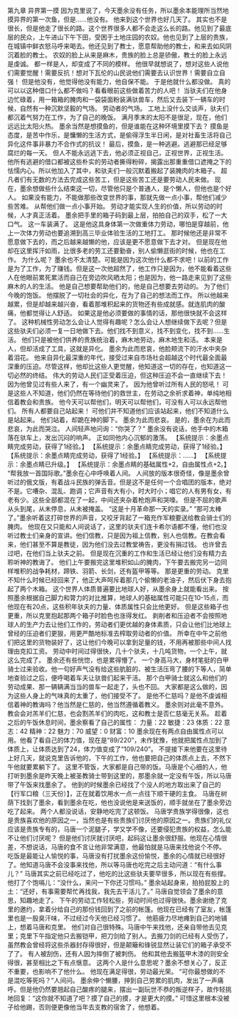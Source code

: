第九章 异界第一摸
因为克里说了，今天墨余没有任务，所以墨余本能理所当然地摸异界的第一次鱼，但是……他没有。
他来到这个世界也好几天了。
其实也不是很长，但是他走了很长的路。这个世界很多人都不会走这么长的路。他见到了最底层的民众，上午进山下午下田，受困于土地庄园的农奴。他也见到了上层的贵族，在城镇中鲜衣怒马呼来喝去。他还见到了教士，愿意帮助他的教士，和来去如风阴沉着脸的教士。
农奴的脸上从来是麻木，贵族的脸上总是骄傲，教士的脸上永远是虔诚。
都一样是人，却变成了不同的模样。
他很早就想说了，想对这些人说他们需要觉醒！需要反抗！想对下瓦伦的山民说他们需要去认识世界！需要自立自强！
但是他没有，他觉得他没有能力，他自保不能。
于是他就什么都没做。
真的可以以这种借口什么都不做吗？看看眼前这些做着苦力的人吧！
当驮夫们在他身边忙碌着，用一箱箱的腌肉和一袋袋面粉装满驮兽车，然后又去装下一辆车的时候，自然有一种沉默坚毅的气场。
劳动者的气场。
工地上没什么交谈声，驮夫们都沉着气努力在工作，为了自己的晚饭。
满月季末的太阳不是很足，现在，他们远远比太阳火热。
墨余当然是想摸鱼的，但是谁能在这种环境里摸下去？
摸鱼是态度，是苦中作乐，是慵懒的生活方式，是偷得浮生半日闲，是对社畜生活将自己异化这件事非暴力不合作式的抗议！
最后，摸鱼，是一种逃避。逃避那已经足够腐烂的每一天。
但人不能永远逃下去，他必须正视自己，正视世界，正视生活。
他所有逃避的借口都被这些朴实的劳动者撕得粉碎，揭露出那重重借口遮掩之下的怯懦内心。所以他加入了其中，和驮夫们一般沉默着搬起了装腌肉的木箱子。
超凡者们有无数的方法去完成这些苦工，但是这些苦工还是要劳动人民来做。
现在，墨余想做些什么结束这一切，尽管他只是个普通人，是个懒人，但他也是个好人。
如果没有能力，不能做那些改变世界的事，那就先做一点小事，帮他们减少些苦难。
从帮他们做一点小事开始。
劳动才能实现人生的价值，所以劳动的时候，人才真正活着。
墨余把手里的箱子码到最上层，拍拍自己的双手，松了一大口气。
这一车装满了。
这是他这具身体第一次做重体力劳动，哪怕是穿越前，他上一次体力劳动也要追溯到高三毕业体验生活的工地打工。
那时候他还是非常不愿意做下去的，而之后越来越懒的他，应该是更不愿意做下去才对。
但是现在他却在这里挥汗如雨，比很多老的劳工还要勤奋，别人偷懒逛街的时候，他也在工作。
为什么呢？
墨余也不太清楚。可能是因为这次他什么都不求吧！以前的工作是为了工作，为了赚钱。但是这一次他超然了，他工作只是因为，他不能看着这些人在他眼前累死累活而自己在旁边吹风晒太阳；也是因为，他一路走来见到了这些麻木的人的生活。
他是自己想要帮助他们的，他是自己想要去劳动的。
为了他们今晚的饱饭。
他摆脱了一切社会的异化，在为了自己的想法而工作。
所以他越来越累，但是却越来越兴奋，看着那堆积起来的货物还有些成就感。就连肌肉的酸痛，他都觉得让人舒适。
如果这是他必须要做的事情的话，那他很快就不会这样了。
这种机械性劳动怎么会让人觉得有趣呢？怎么会让人想继续做下去呢？但是这些驮夫们必须一复一日地做下去。他们找不到意义，找不到变化，找不到……生活。
他们只是被他们供养的贵族统治着，麻木地劳动，麻木地生和活。
本来是人，但却活成了工具，这就是异化。
墨余为此而悲哀，他脸颊流下的汗水中夹杂着泪花。
他来自异化最深重的年代，接受过来自市场社会超越这个时代最全面最深重的压迫。尽管这样，他却比这些人更觉醒，他知道这一切的存在，也知道这一切必然的终结。
伟大的劳动人民们正受着压迫，但这种压迫不会一直继续下去！
因为他曾见过有些人来了，有一个幽灵来了。
因为他曾听过所有人民的怒吼！
可是这些人不知道，他们仍然在等待他们的救世主，在劳动之余祈求着神，单纯地相信着教会和贵族。
他今天可以帮他们，明天可以帮他们，可没有人可以永远帮他们。
所有人都要自己站起来！
可他们并不知道他们应该站起来，他们不知道什么是站起来。
他们站着，却跪在神的脚下。
墨余为此而悲哀。
是的，墨余在为此而悲哀，为此而哭泣。
人间轻声地问询：“你哭了？”
墨余没有说话，他手中的木箱落在驮车上，发出沉闷的响声。
正如同他内心沉郁的激荡。
【系统提示：余墨点睛完成劳动，获得了1经验。】
【系统提示：余墨点睛完成劳动，获得了1经验。】
【系统提示：余墨点睛完成劳动，获得了1经验。】
【系统提示：……】
【系统提示：余墨点睛已升级。】
【系统提示：余墨点睛的基础属性+2，自由属性点+2。】
“帮我放一首国际歌。”墨余在心中呼唤着人间。
人间放的版本很奇怪，像是墨余曾听过的俄文版，有着战斗民族的弹舌音。但是这不是任何一个合唱团的版本，绝对不是。它嘈杂、混乱、跑调；它声音有大有小，时大时小；唱它的人有男有女，有老有少。这些全部都混在了一起，中间还夹杂着枪炮声和哭嚎。
但是不屈的歌声从头到尾，从未停息，从未被掩盖。
“这是十月革命那一天的实录。”
“那可太棒了。”墨余听着这打碎世界的声音，又咬牙背起了一箱充作军粮要送给教会骑士们的腌肉。
他现在又只能和人间说话了，这里的驮夫们连卡希尔语都不懂，他们也没听过教士们亲身的宣讲。他们信教，只是因为祖上信教，别人也信教。在教会看来，他们甚至不算是教徒，因为他们没去过教堂祷告，更没有捐过钱。
也许曾去过吧，在他们当上驮夫之前。
但是现在沉重的工作和生活已经让他们没有精力去聆听神的教诲了。
他们上午要搬完这里堆积如山的腌肉，下午要去搬完另一边同样堆积的战争耗材，蹄铁、羽箭、长剑，还有盔甲等等。
那是更重的劳动。
克里不知什么时候已经回来了，他正大声呵斥着那几个偷懒的老油子，然后伏下身去抱起了两个木箱。
这个世界人体质普遍要比地球人好，从墨余身上就能看出来。
按照墨余根据自己脚力和膂力的对比推算，地球人的基础属性可能只在10-15点，而他现在有20点，这些积年驮夫的力量、体质属性只会比他更好。
但是这些箱子也更重，所以克里抱起那两个箱子时脸色也涨得发红。
剥削者和压迫者不会按照地球人的生产力去让他们工作的，劳动者们更优越的身体素质，只会让他们比地球上曾经的压迫者们更狠，用更严酷地标准去榨取劳动者的价值。
所幸在中午之前他们把这里的货物装好了，这让他们今晚可以拿到足量的钱，不用再被那些中间人找理由克扣工资。
劳动中时间过得很快，几十个驮夫，十几吨货物，一个上午，就这么完成了。
墨余还有些恍惚，也是累得懵了。
一个身高马大，身材笔挺的白甲骑士过来验收。他一句好声气没有给这些肮脏的、被生活压弯了腰的下等人，简单地查验过之后，便呼喝着车夫让驮兽们起来干活。
那个白甲骑士就这么和他们的劳动成果、那一辆辆满当当的兽车一起走了，头也不回。
大家都是这么做的，因为这些人身上的气味真的太重了，他们接受不了。
是他不仁慈吗？是他不虔诚相信着神的教诲吗？他当然是仁慈的，他当然遵循着教义。
墨余则对此毫不意外。
教会会对羔羊们仁慈，也会割羔羊们的肉吃，这和教士是否仁慈毫无关系。
趁着之后的午饭休息时间，墨余察看了自己的属性：
力量：22 敏捷：23
体质：22 意志：42
精神：22 魅力：70
威望：0  财富：10
墨余现在有两点自由属性点可以用。他看了看自己的体力值，现在是“89/220”，未作犹豫，他就把属性点加到了体质上，让体质达到了24，体力值变成了“109/240”。
不提接下来他要在这里待上好几天，就说克里告诉他的，下午的工作，他也要把自己的体质点上去，不然下午他就要累躺下了。
这里不管饭，大家都是自己带的饭。马唐是个心细的人，他打听到墨余是昨天晚上被圣教骑士带到这里的，那墨余就一定没有午饭，所以马唐带了午饭来找墨余了。
他到的时候墨余已经找了个没人的地方取出来了自己的【行军口粮（三天份）】，正在就着饮用水一点一点往下顺干硬的主食。
马唐在树荫下找到了墨余，看到墨余在吃，他也没说他是来送饭的，顺手就坐在了墨余旁边吃了起来。
两个人都没说话，安静地吃完了这顿饭。
马唐学贵族学得很像，这也是贵族喜欢他的原因之一，当然也是有些贵族们讨厌他的原因之一。贵族们的礼仪应该是贵族专有的，马唐一个泥腿子，学又学不像，还要侵犯贵族的权益，怎么能不让他们讨厌呢？
但是他们讨厌就讨厌吧，起码这让墨余很舒服。他现在心情很差，不想说话，马唐的食不言让他非常满意，他最怕就是马唐来找他说个不停。
吃饭是最能让人愉悦的事，马唐没有打扰墨余这份愉悦，墨余的心情就已经很好了。他知道马唐不会没事来找他，所以等马唐也吃完之后主动问道：“有什么事儿？”
马唐其实之前已经吃过了，他吃的比这些驮夫要早很多，所以现在有些撑。他打了个饱嗝儿：“没什么，来问一下你还习惯吗。”
墨余站起身来，拍拍屁股上的土：“还好，有事需要帮忙再找我，我先去干活儿了。”
马唐自觉领会了墨余的意思，知趣地走了。
下午的劳动工作轻松些，劳动时间也过得很快。墨余谢绝了克里的邀约，拿着分给自己的那份钱回到了之前的帐篷。他现在已经有了室友，帐篷里也是一股臭汗味，不过经过今天他已经习惯了。
他筋疲力尽地瘫到自己的地铺上，想着马唐和克里。
他们对自己很特殊。马唐中午来找他，还亲自带他去见克里；克里下午指定他只去搬铠甲，把刀剑给了别人。去搬刀剑的已经有人受伤了，虽然教会曾经将这些杀器封存得很好，但是颠簸和锋锐显然让装它们的箱子承受不了了。
有人被刮伤，还有人因为摔倒了被刺伤。
他和其他去搬盔甲木漆的则安全得很，甚至相比之下有点惬意。
这两个人是什么意思呢？墨余不想关心了，反正不重要，也影响不了他什么。
他现在满足得很，劳动最光荣。
“可你最想做的不是混吃等死吗？”人间问。
墨余伸个懒腰，抻到自己劳累的肌肉，发出了一声痛呼。但是他仍然要翘起自己酸疼的腿来，摆出一副玩世不恭的叛逆样子，故作轻挑地回复：“这你就不知道了吧？摸了自己的摸，才是更大的摸。”
可惜这里根本没被子给他踢，否则便更像他当年去支教的宿舍了，他想着。